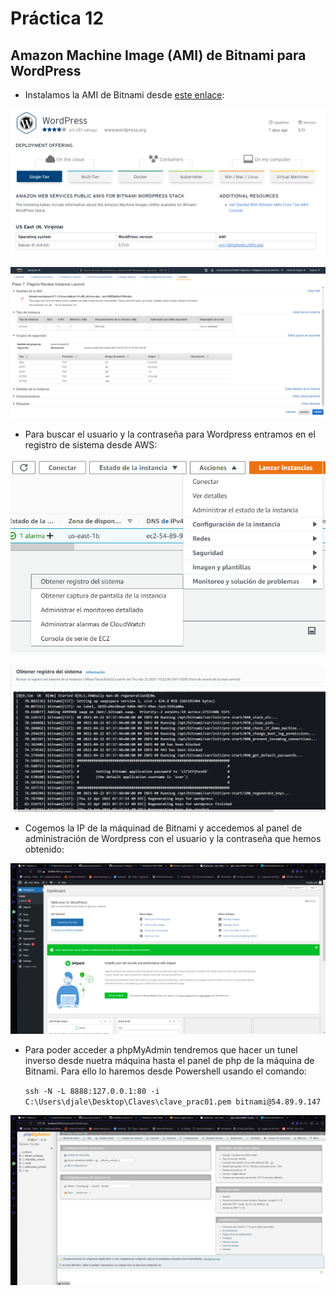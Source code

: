 # Práctica 12

## Amazon Machine Image (AMI) de Bitnami para WordPress

- Instalamos la AMI de Bitnami desde [este enlace](https://bitnami.com/stack/wordpress/cloud/aws/amis):

![ami](https://raw.githubusercontent.com/arr588/iaw-practica-12/main/img/1.png?token=ALTEBMVUJYTJSODKADORYDLARJVN4)

![AWS](https://raw.githubusercontent.com/arr588/iaw-practica-12/main/img/2.png?token=ALTEBMSZWPS4AGN3LBLUYMDARJV5Y)

- Para buscar el usuario y la contraseña para Wordpress entramos en el registro de sistema desde AWS:

![registro-1](https://raw.githubusercontent.com/arr588/iaw-practica-12/main/img/3.png?token=ALTEBMQPX2AMGQ7FDSVGYE3ARJWQK)

![registro-2](https://raw.githubusercontent.com/arr588/iaw-practica-12/main/img/4.png?token=ALTEBMRJZXFBDD63LGV7RRLARJWRC)

- Cogemos la IP de la máquinad de Bitnami y accedemos al panel de administración de Wordpress con el usuario y la contraseña que hemos obtenido:

![wp-admin](https://raw.githubusercontent.com/arr588/iaw-practica-12/main/img/5.png?token=ALTEBMUXAFJNQ3WVHZSLNRLARJXCS)

- Para poder acceder a phpMyAdmin tendremos que hacer un tunel inverso desde nuetra máquina hasta el panel de php de la máquina de Bitnami. Para ello lo haremos desde Powershell usando el comando:

    `ssh -N -L 8888:127.0.0.1:80 -i C:\Users\djale\Desktop\Claves\clave_prac01.pem bitnami@54.89.9.147`

![phpmyadmin](https://raw.githubusercontent.com/arr588/iaw-practica-12/main/img/6.png?token=ALTEBMUO7YTU57L4PPSEBGLARJXVA)